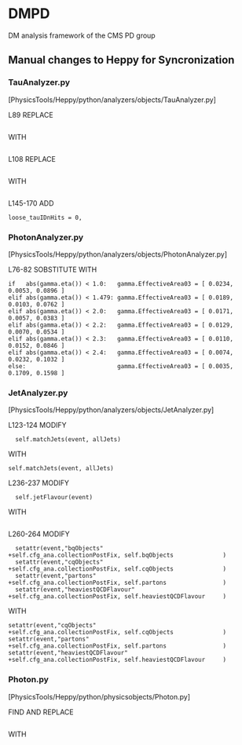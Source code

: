 # DMPD
DM analysis framework of the CMS PD group
 
## Manual changes to Heppy for Syncronization

### TauAnalyzer.py
[PhysicsTools/Heppy/python/analyzers/objects/TauAnalyzer.py]

L89 REPLACE 
```tau.tauID(self.cfg_ana.inclusive_tauID)
```
WITH 
```tau.tauID(self.cfg_ana.inclusive_tauID) < self.cfg_ana.inclusive_tauIDnHits
```

L108 REPLACE 
```tau.tauID(self.cfg_ana.loose_tauID)
```
WITH 
```tau.tauID(self.cfg_ana.loose_tauID) < self.cfg_ana.loose_tauIDnHits
```

L145-170 ADD
```inclusive_tauIDnHits = 0,
loose_tauIDnHits = 0,
```
### PhotonAnalyzer.py
[PhysicsTools/Heppy/python/analyzers/objects/PhotonAnalyzer.py]

L76-82 SOBSTITUTE WITH
```
if   abs(gamma.eta()) < 1.0:   gamma.EffectiveArea03 = [ 0.0234, 0.0053, 0.0896 ]
elif abs(gamma.eta()) < 1.479: gamma.EffectiveArea03 = [ 0.0189, 0.0103, 0.0762 ]
elif abs(gamma.eta()) < 2.0:   gamma.EffectiveArea03 = [ 0.0171, 0.0057, 0.0383 ]
elif abs(gamma.eta()) < 2.2:   gamma.EffectiveArea03 = [ 0.0129, 0.0070, 0.0534 ]
elif abs(gamma.eta()) < 2.3:   gamma.EffectiveArea03 = [ 0.0110, 0.0152, 0.0846 ]
elif abs(gamma.eta()) < 2.4:   gamma.EffectiveArea03 = [ 0.0074, 0.0232, 0.1032 ]
else:                          gamma.EffectiveArea03 = [ 0.0035, 0.1709, 0.1598 ]
```

### JetAnalyzer.py
[PhysicsTools/Heppy/python/analyzers/objects/JetAnalyzer.py]

L123-124 MODIFY
```if self.cfg_ana.do_mc_match:
  self.matchJets(event, allJets)
```
WITH
```
self.matchJets(event, allJets)
```
L236-237 MODIFY
```if self.cfg_ana.do_mc_match:
  self.jetFlavour(event)
```
WITH
```self.jetFlavour(event)
```

L260-264 MODIFY
```if self.cfg_ana.do_mc_match:
  setattr(event,"bqObjects"              +self.cfg_ana.collectionPostFix, self.bqObjects              )
  setattr(event,"cqObjects"              +self.cfg_ana.collectionPostFix, self.cqObjects              )
  setattr(event,"partons"                +self.cfg_ana.collectionPostFix, self.partons                )
  setattr(event,"heaviestQCDFlavour"     +self.cfg_ana.collectionPostFix, self.heaviestQCDFlavour     )
```
WITH
```setattr(event,"bqObjects"              +self.cfg_ana.collectionPostFix, self.bqObjects              )
setattr(event,"cqObjects"              +self.cfg_ana.collectionPostFix, self.cqObjects              )
setattr(event,"partons"                +self.cfg_ana.collectionPostFix, self.partons                )
setattr(event,"heaviestQCDFlavour"     +self.cfg_ana.collectionPostFix, self.heaviestQCDFlavour     )
```

### Photon.py
[PhysicsTools/Heppy/python/physicsobjects/Photon.py]

FIND AND REPLACE
```conversionVeto": [True,True]
```
WITH
```conversionVeto": [False,False]
```
